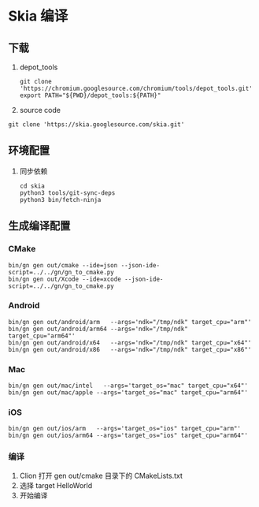 # Skia 编译

## 下载

1. depot_tools

   ```shell
   git clone 'https://chromium.googlesource.com/chromium/tools/depot_tools.git'
   export PATH="${PWD}/depot_tools:${PATH}"
   ```

2. source code

  ```shell
  git clone 'https://skia.googlesource.com/skia.git'
  ````

## 环境配置

1. 同步依赖

   ```shell
   cd skia
   python3 tools/git-sync-deps
   python3 bin/fetch-ninja
   ```

## 生成编译配置

### CMake

```shell
bin/gn gen out/cmake --ide=json --json-ide-script=../../gn/gn_to_cmake.py
bin/gn gen out/Xcode --ide=xcode --json-ide-script=../../gn/gn_to_cmake.py
```

### Android

```shell
bin/gn gen out/android/arm   --args='ndk="/tmp/ndk" target_cpu="arm"'
bin/gn gen out/android/arm64 --args='ndk="/tmp/ndk" target_cpu="arm64"'
bin/gn gen out/android/x64   --args='ndk="/tmp/ndk" target_cpu="x64"'
bin/gn gen out/android/x86   --args='ndk="/tmp/ndk" target_cpu="x86"'
```

### Mac

```shell
bin/gn gen out/mac/intel   --args='target_os="mac" target_cpu="x64"'
bin/gn gen out/mac/apple --args='target_os="mac" target_cpu="arm64"'
```

### iOS

```shell
bin/gn gen out/ios/arm   --args='target_os="ios" target_cpu="arm"'
bin/gn gen out/ios/arm64 --args='target_os="ios" target_cpu="arm64"'
```

### 编译

1. Clion 打开 gen out/cmake 目录下的 CMakeLists.txt
2. 选择 target HelloWorld
3. 开始编译
